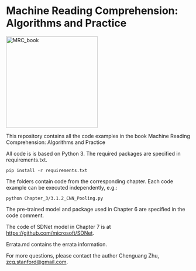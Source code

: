 # Machine Reading Comprehension: Algorithms and Practice
<p align="left">
  <img src="https://cs.stanford.edu/~cgzhu/pic/cover_en.jpg" width="250" alt="MRC_book">
</p>

This repository contains all the code examples in the book Machine Reading Comprehension: Algorithms and Practice

All code is is based on Python 3. The required packages are specified in requirements.txt.
```
pip install -r requirements.txt
```

The folders contain code from the corresponding chapter. Each code example can be executed independently, e.g.:
```
python Chapter_3/3.1.2_CNN_Pooling.py
```

The pre-trained model and package used in Chapter 6 are specified in the code comment.

The code of SDNet model in Chapter 7 is at https://github.com/microsoft/SDNet.

Errata.md contains the errata information.

For more questions, please contact the author Chenguang Zhu, zcg.stanford@gmail.com.
